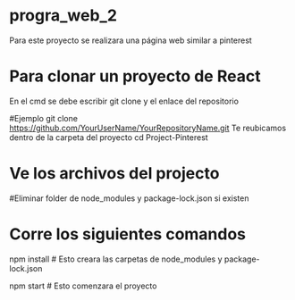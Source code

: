 # progra_web_2
Para este proyecto se realizara una página web similar a pinterest

# Para clonar un proyecto de React 
En el cmd se debe escribir git clone y el enlace del repositorio

#Ejemplo
git clone https://github.com/YourUserName/YourRepositoryName.git
Te reubicamos dentro de la carpeta del proyecto 
cd Project-Pinterest

# Ve los archivos del projecto
#Eliminar folder de node_modules y package-lock.json si existen

# Corre los siguientes comandos
npm install # Esto creara las carpetas de node_modules y package-lock.json

npm start # Esto comenzara el proyecto


